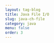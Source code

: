 ```yaml
---
layout: tag-blog
title: Java File I/O
slug: java-ch-file
category: java
menu: false
order: 3
---
```


